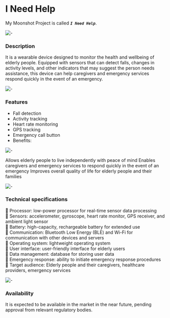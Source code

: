 # I Need Help

My Moonshot Project is called ***`I Need Help`***.

![-](https://raw.githubusercontent.com/andreasbm/readme/master/assets/lines/solar.png)

### Description

It is a wearable device designed to monitor the health and wellbeing of elderly people. Equipped with sensors that can detect falls, changes in activity levels, and other indicators that may suggest the person needs assistance, this device can help caregivers and emergency services respond quickly in the event of an emergency.

![-](https://raw.githubusercontent.com/andreasbm/readme/master/assets/lines/solar.png)

### Features

- Fall detection
- Activity tracking
- Heart rate monitoring
- GPS tracking
- Emergency call button
- Benefits:

![-](https://raw.githubusercontent.com/andreasbm/readme/master/assets/lines/solar.png)

Allows elderly people to live independently with peace of mind
Enables caregivers and emergency services to respond quickly in the event of an emergency
Improves overall quality of life for elderly people and their families

![-](https://raw.githubusercontent.com/andreasbm/readme/master/assets/lines/solar.png)

### Technical specifications

🔴 Processor: low-power processor for real-time sensor data processing <br>
🔴 Sensors: accelerometer, gyroscope, heart rate monitor, GPS receiver, and ambient light sensor <br>
🔴 Battery: high-capacity, rechargeable battery for extended use <br>
🔴 Communication: Bluetooth Low Energy (BLE) and Wi-Fi for communication with other devices and servers <br>
🔴 Operating system: lightweight operating system <br>
🔴 User interface: user-friendly interface for elderly users <br>
🔴 Data management: database for storing user data <br>
🔴 Emergency response: ability to initiate emergency response procedures <br>
🔴 Target audience: Elderly people and their caregivers, healthcare providers, emergency services

![-](https://raw.githubusercontent.com/andreasbm/readme/master/assets/lines/solar.png)

### Availability

It is expected to be available in the market in the near future, pending approval from relevant regulatory bodies.
